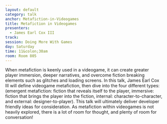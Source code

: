 ```yaml
---
layout: default
category: talk
anchor: Metafiction-in-Videogames
title: Metafiction in Videogames
presenters:
  - James Earl Cox III
track: 
session: Doing More With Games
day: Saturday
time: 11&colon;30am
room: Room 805
---
```

When metafiction is keenly used in a videogame, it can create greater player immersion, deeper narratives, and overcome fiction breaking elements such as glitches and loading screens. In this talk, James Earl Cox III will define videogame metafiction, then dive into the four different types: (emergent metafiction: fiction that reveals itself to the player, immersive: fiction that brings the player into the fiction, internal: character-to-character, and external: designer-to-player). This talk will ultimately deliver developer friendly ideas for consideration. As metafiction within videogames is not heavily explored, there is a lot of room for thought, and plenty of room for conversation!
